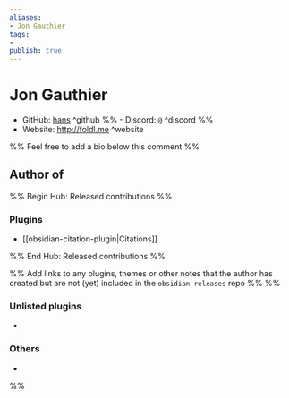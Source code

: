 ```yaml
---
aliases:
- Jon Gauthier
tags: 
- 
publish: true
---
```


# Jon Gauthier

- GitHub: [hans](https://github.com/hans/) ^github
%% - Discord: `@` ^discord %%
- Website: <http://foldl.me> ^website
<!-- - [[Publish sites|Publish site]]: ^publish -->

%% Feel free to add a bio below this comment %%


## Author of

%% Begin Hub: Released contributions %%
### Plugins
- [[obsidian-citation-plugin|Citations]]

%% End Hub: Released contributions %%

%% Add links to any plugins, themes or other notes that the author has created but are not (yet) included in the `obsidian-releases` repo %%
%%
### Unlisted plugins

- 

### Others

- 
%%

<!--
## Sponsor this author

- [[GitHub sponsors]]: [Sponsor @hans on GitHub Sponsors](https://github.com/sponsors/hans) ^github-sponsor
- [[Buy me a coffee]]: ^buy-me-a-coffee
- [[PayPal]]: ^paypal
- [[Patreon]]: ^patreon

-->

<!--
## Follow this author

- [[YouTube Channels|On YouTube]]: ^youtube
- Twitter: ^twitter
- ...
-->